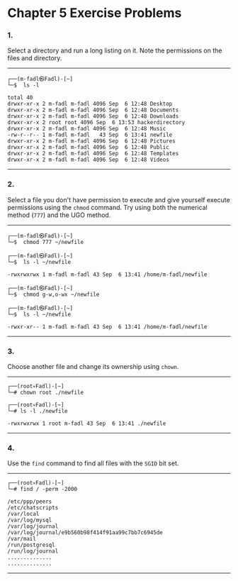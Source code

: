 # Chapter 5 Exercise Problems

### 1.

Select a directory and run a long listing on it. Note the permissions on the files and directory.

---

```shell
┌──(m-fadl㉿Fadl)-[~]
└─$  ls -l

total 40
drwxr-xr-x 2 m-fadl m-fadl 4096 Sep  6 12:48 Desktop
drwxr-xr-x 2 m-fadl m-fadl 4096 Sep  6 12:48 Documents
drwxr-xr-x 2 m-fadl m-fadl 4096 Sep  6 12:48 Downloads
drwxr-xr-x 2 root root 4096 Sep  6 13:53 hackerdirectory
drwxr-xr-x 2 m-fadl m-fadl 4096 Sep  6 12:48 Music
-rw-r--r-- 1 m-fadl m-fadl   43 Sep  6 13:41 newfile
drwxr-xr-x 2 m-fadl m-fadl 4096 Sep  6 12:48 Pictures
drwxr-xr-x 2 m-fadl m-fadl 4096 Sep  6 12:48 Public
drwxr-xr-x 2 m-fadl m-fadl 4096 Sep  6 12:48 Templates
drwxr-xr-x 2 m-fadl m-fadl 4096 Sep  6 12:48 Videos
```

---

### 2.

Select a file you don't have permission to execute and give yourself execute permissions using the `chmod` command. Try using both the numerical method (`777`) and the UGO method.

---

```shell
┌──(m-fadl㉿Fadl)-[~]
└─$  chmod 777 ~/newfile

┌──(m-fadl㉿Fadl)-[~]
└─$  ls -l ~/newfile

-rwxrwxrwx 1 m-fadl m-fadl 43 Sep  6 13:41 /home/m-fadl/newfile

┌──(m-fadl㉿Fadl)-[~]
└─$  chmod g-w,o-wx ~/newfile

┌──(m-fadl㉿Fadl)-[~]
└─$  ls -l ~/newfile

-rwxr-xr-- 1 m-fadl m-fadl 43 Sep  6 13:41 /home/m-fadl/newfile
```

---

### 3.

Choose another file and change its ownership using `chown`.

---

```shell
┌──(root💀Fadl)-[~]
└─# chown root ./newfile

┌──(root💀Fadl)-[~]
└─# ls -l ./newfile

-rwxrwxrwx 1 root m-fadl 43 Sep  6 13:41 ./newfile
```

---

### 4.

Use the `find` command to find all files with the `SGID` bit set.

---

```shell
┌──(root💀Fadl)-[~]
└─# find / -perm -2000

/etc/ppp/peers
/etc/chatscripts
/var/local
/var/log/mysql
/var/log/journal
/var/log/journal/e9b560b98f414f91aa99c7bb7c6945de
/var/mail
/run/postgresql
/run/log/journal
..............
..............
```

---
